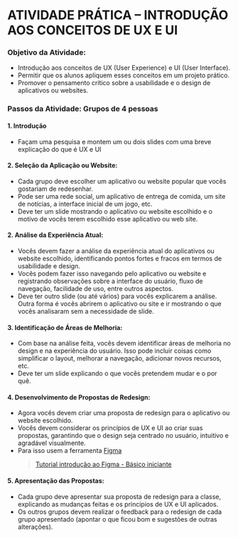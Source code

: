 # ATIVIDADE PRÁTICA – INTRODUÇÃO AOS CONCEITOS DE UX E UI

### Objetivo da Atividade:
- Introdução aos conceitos de UX (User Experience) e UI (User Interface).
- Permitir que os alunos apliquem esses conceitos em um projeto prático.
- Promover o pensamento crítico sobre a usabilidade e o design de aplicativos ou websites.

### Passos da Atividade: Grupos de 4 pessoas

#### 1. Introdução
- Façam uma pesquisa e montem um ou dois slides com uma breve explicação do que é UX e UI

#### 2. Seleção da Aplicação ou Website:
- Cada grupo deve escolher um aplicativo ou website popular que vocês gostariam de redesenhar.
- Pode ser uma rede social, um aplicativo de entrega de comida, um site de notícias, a interface inicial de um jogo, etc.
- Deve ter um slide mostrando o aplicativo ou website escolhido e o motivo de vocês terem escolhido esse aplicativo ou web site.

#### 2. Análise da Experiência Atual:
- Vocês devem fazer a análise da experiência atual do aplicativos ou website escolhido, identificando pontos fortes e fracos em termos de usabilidade e design.
- Vocês podem fazer isso navegando pelo aplicativo ou website e registrando observações sobre a interface do usuário, fluxo de navegação, facilidade de uso, entre outros aspectos.
- Deve ter outro slide (ou até vários) para vocês explicarem a análise. Outra forma é vocês abrirem o aplicativo ou site e ir mostrando o que vocês analisaram sem a necessidade de slide.

#### 3. Identificação de Áreas de Melhoria:
- Com base na análise feita, vocês devem identificar áreas de melhoria no design e na experiência do usuário. Isso pode incluir coisas como simplificar o layout, melhorar a navegação, adicionar novos recursos, etc.
- Deve ter um slide explicando o que vocês pretendem mudar e o por quê.

#### 4. Desenvolvimento de Propostas de Redesign:
- Agora vocês devem criar uma proposta de redesign para o aplicativo ou website escolhido.
- Vocês devem considerar os princípios de UX e UI ao criar suas propostas, garantindo que o design seja centrado no usuário, intuitivo e agradável visualmente.
- Para isso usem a ferramenta [Figma](https://www.figma.com/)
  >[Tutorial introdução ao Figma - Básico iniciante](https://www.youtube.com/watch?v=G2iDge0lUB0&ab_channel=ThiagoBulh%C3%B5esDesignTutorial)

#### 5. Apresentação das Propostas:
- Cada grupo deve apresentar sua proposta de redesign para a classe, explicando as mudanças feitas e os princípios de UX e UI aplicados.
- Os outros grupos devem realizar o feedback para o redesign de cada grupo apresentado (apontar o que ficou bom e sugestões de outras alterações).
